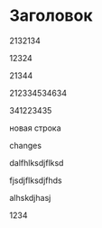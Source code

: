 # Заголовок

2132134 

12324

21344

212334534634

341223435

новая строка

changes

dalfhlksdjflksd

fjsdjflksdjfhds

alhskdjhasj

1234